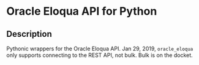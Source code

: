 # Oracle Eloqua API for Python

## Description
Pythonic wrappers for the Oracle Eloqua API. Jan 29, 2019, `oracle_eloqua` only supports connecting to the REST API, not bulk. Bulk is on the docket.

